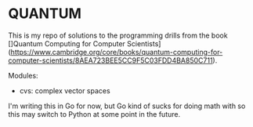 # QUANTUM

This is my repo of solutions to the programming drills from the book []Quantum
Computing for Computer Scientists](https://www.cambridge.org/core/books/quantum-computing-for-computer-scientists/8AEA723BEE5CC9F5C03FDD4BA850C711).

Modules:
+ cvs: complex vector spaces

I'm writing this in Go for now, but Go kind of sucks for doing math with so
this may switch to Python at some point in the future.